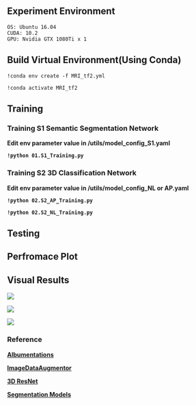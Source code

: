 <h2>Experiment Environment</h2>

```text
OS: Ubuntu 16.04
CUDA: 10.2
GPU: Nvidia GTX 1080Ti x 1
```

<h2>Build Virtual Environment(Using Conda) </h2>

```text
!conda env create -f MRI_tf2.yml

!conda activate MRI_tf2
```
<h2>Training</h2>
<b><h3>Training S1 Semantic Segmentation Network</h3></p>
Edit env parameter value in /utils/model_config_S1.yaml

```text
!python 01.S1_Training.py
```
<b><h3>Training S2 3D Classification Network</h3></p>
Edit env parameter value in /utils/model_config_NL or AP.yaml

```text
!python 02.S2_AP_Training.py

!python 02.S2_NL_Training.py
```
<h2>Testing</h2>

<h2>Perfromace Plot</h2>

<h2>Visual Results</h2>
<img src='https://github.com/IlikeBB/F3DD/blob/main/plot_results/is0309.gif'></p>
<img src='https://github.com/IlikeBB/F3DD/blob/main/plot_results/is0316.gif'></p>
<img src='https://github.com/IlikeBB/F3DD/blob/main/plot_results/is0323.gif'></p>

<h3>Reference</h3>
<a href='https://github.com/albumentations-team/albumentations'> Albumentations</a></p>
<a href='https://github.com/mjkvaak/ImageDataAugmentor'> ImageDataAugmentor</a></p>
<a href='https://github.com/JihongJu/keras-resnet3d'> 3D ResNet</a></p>
<a href='https://github.com/qubvel/segmentation_models'> Segmentation Models</a></p>
